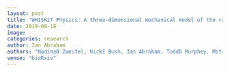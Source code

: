```yaml
---
layout: post
title: "WHISKiT Physics: A three-dimensional mechanical model of the rat vibrissal array"
date: 2019-08-18
image: 
categories: research
author: Ian Abraham
authors: "NadinaO Zweifel, NickE Bush, Ian Abraham, ToddD Murphey, MitraJZ Hartmann"
venue: "bioRxiv"
---
```

